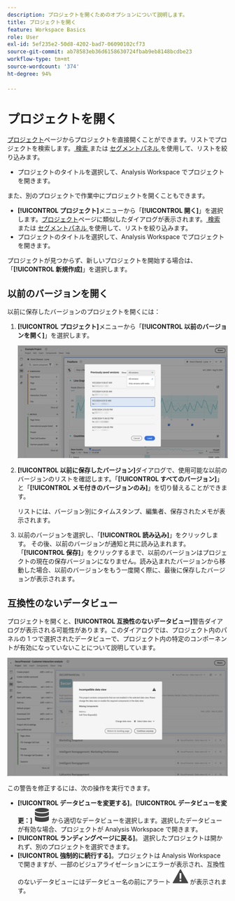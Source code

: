 ```yaml
---
description: プロジェクトを開くためのオプションについて説明します。
title: プロジェクトを開く
feature: Workspace Basics
role: User
exl-id: 5ef235e2-50d8-4202-bad7-06090102cf73
source-git-commit: ab78583eb36d6158630724fbab9eb8148bcdbe23
workflow-type: tm+mt
source-wordcount: '374'
ht-degree: 94%

---
```


# プロジェクトを開く

[プロジェクト](/help/analysis-workspace/build-workspace-project/freeform-overview.md)ページからプロジェクトを直接開くことができます。リストでプロジェクトを検索します。[ 検索 ](/help/analysis-workspace/build-workspace-project/freeform-overview.md#search) または [ セグメントパネル ](/help/analysis-workspace/build-workspace-project/freeform-overview.md#segment-panel) を使用して、リストを絞り込みます。

* プロジェクトのタイトルを選択して、Analysis Workspace でプロジェクトを開きます。

また、別のプロジェクトで作業中にプロジェクトを開くこともできます。

* **[!UICONTROL プロジェクト]**&#x200B;メニューから「**[!UICONTROL 開く]**」を選択します。[プロジェクト](/help/analysis-workspace/build-workspace-project/freeform-overview.md)ページに類似したダイアログが表示されます。[ 検索 ](/help/analysis-workspace/build-workspace-project/freeform-overview.md#search) または [ セグメントパネル ](/help/analysis-workspace/build-workspace-project/freeform-overview.md#segment-panel) を使用して、リストを絞り込みます。
* プロジェクトのタイトルを選択して、Analysis Workspace でプロジェクトを開きます。

プロジェクトが見つからず、新しいプロジェクトを開始する場合は、「**[!UICONTROL 新規作成]**」を選択します。

## 以前のバージョンを開く

以前に保存したバージョンのプロジェクトを開くには：

1. **[!UICONTROL プロジェクト]**&#x200B;メニューから「**[!UICONTROL 以前のバージョンを開く]**」を選択します。

   ![以前に保存したプロジェクトバージョンのリストと、「すべてのバージョン」または「メモ付きのバージョンのみ」を示すオプション。](assets/open-previously-saved.png)

1. **[!UICONTROL 以前に保存したバージョン]**&#x200B;ダイアログで、使用可能な以前のバージョンのリストを確認します。「**[!UICONTROL すべてのバージョン]**」と「**[!UICONTROL メモ付きのバージョンのみ]**」を切り替えることができます。

   リストには、バージョン別にタイムスタンプ、編集者、保存されたメモが表示されます。


1. 以前のバージョンを選択し、「**[!UICONTROL 読み込み]**」をクリックします。
その後、以前のバージョンが通知と共に読み込まれます。「**[!UICONTROL 保存]**」をクリックするまで、以前のバージョンはプロジェクトの現在の保存バージョンになりません。読み込まれたバージョンから移動した場合、以前のバージョンをもう一度開く際に、最後に保存したバージョンが表示されます。


## 互換性のないデータビュー

プロジェクトを開くと、**[!UICONTROL 互換性のないデータビュー]**&#x200B;警告ダイアログが表示される可能性があります。このダイアログでは、プロジェクト内のパネルの 1 つで選択されたデータビューで、プロジェクト内の特定のコンポーネントが有効になっていないことについて説明しています。

![互換性なし](assets/incompatible-data-view.png)

この警告を修正するには、次の操作を実行できます。

* **[!UICONTROL データビューを変更する]**。**[!UICONTROL データビューを変更：]** ![データ](/help/assets/icons/Data.svg) から適切なデータビューを選択します。選択したデータビューが有効な場合、プロジェクトが Analysis Workspace で開きます。
* **[!UICONTROL ランディングページに戻る]**。 選択したプロジェクトは開かれず、別のプロジェクトを選択できます。
* **[!UICONTROL 強制的に続行する]**。プロジェクトは Analysis Workspace で開きますが、一部のビジュアライゼーションにエラーが表示され、互換性のないデータビューにはデータビュー名の前にアラート ![アラート](/help/assets/icons/Alert.svg) が表示されます。

